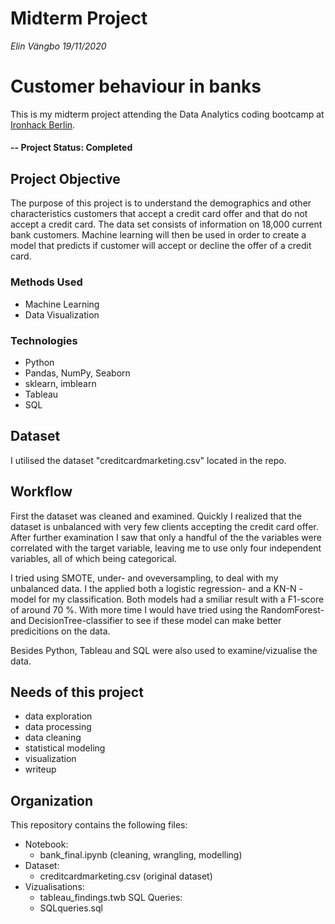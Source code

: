 # Midterm Project 
*Elin Vängbo* 
*19/11/2020* 

# Customer behaviour in banks
This is my midterm project attending the Data Analytics coding bootcamp at [Ironhack Berlin](https://www.ironhack.com/en/berlin).

#### -- Project Status: Completed

## Project Objective
The purpose of this project is to understand the demographics and other characteristics customers that accept a credit card offer and that do not accept a credit card. The data set consists of information on 18,000 current bank customers. Machine learning will then be used in order to create a model that predicts if customer will accept or decline the offer of a credit card.

### Methods Used
* Machine Learning
* Data Visualization

### Technologies
* Python
* Pandas, NumPy, Seaborn
* sklearn, imblearn
* Tableau
* SQL

## Dataset 
I utilised the dataset "creditcardmarketing.csv" located in the repo. 

## Workflow
First the dataset was cleaned and examined. Quickly I realized that the dataset is unbalanced with very few clients accepting the credit card offer. After further examination I saw that only a handful of the the variables were correlated with the target variable, leaving me to use only four independent variables, all of which being categorical.

I tried using SMOTE, under- and oveversampling, to deal with my unbalanced data. I the applied both a logistic regression- and a KN-N - model for my classification. Both models had a smiliar result with a F1-score of around 70 %. With more time I would have tried using the RandomForest- and DecisionTree-classifier to see if these model can make better predicitions on the data. 

Besides Python, Tableau and SQL were also used to examine/vizualise the data. 

## Needs of this project
- data exploration
- data processing
- data cleaning
- statistical modeling
- visualization
- writeup


## Organization
This repository contains the following files:
- Notebook:
    - bank_final.ipynb (cleaning, wrangling, modelling)
- Dataset:
    - creditcardmarketing.csv (original dataset)
- Vizualisations: 
    - tableau_findings.twb
SQL Queries:
    - SQLqueries.sql
